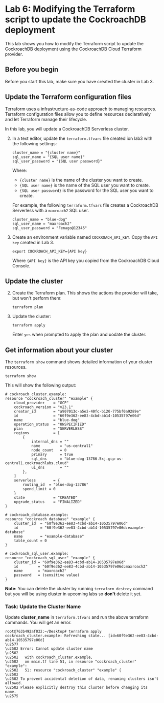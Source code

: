 
# Lab 6: Modifying the Terraform script to update the CockroachDB deployment

This lab shows you how to modify the Terraform script to update the CockroachDB deployment
using the CockroachDB Cloud Terraform provider.


## Before you begin

Before you start this lab, make sure you have created the cluster in Lab 3.


## Update the Terraform configuration files

Terraform uses a infrastructure-as-code approach to managing resources.
Terraform configuration files allow you to define resources
declaratively and let Terraform manage their lifecycle.


In this lab, you will update a CockroachDB Serverless cluster.

2.  In a text editor, update the `terraform.tfvars` file created ion lab3 with the following settings:

    
    ```
    cluster_name = "{cluster name}"
    sql_user_name = "{SQL user name}"
    sql_user_password = "{SQL user password}"
    ```
    

    Where:

    -   `{cluster name}` is the name of the cluster you want to create.
    -   `{SQL user name}` is the name of the SQL user you want to
        create.
    -   `{SQL user password}` is the password for the SQL user you want
        to create.

    For example, the following `terraform.tfvars` file creates a
    CockroachDB Serverless with a `maxroach2` SQL user.

    
    ```
    cluster_name = "blue-dog"
    sql_user_name = "maxroach2"
    sql_user_password = "Fenago@12345"
    ```
    

3.  Create an environment variable named `COCKROACH_API_KEY`. Copy the `API key` created in Lab 3.

    
    ```
    export COCKROACH_API_KEY={API key}
    ```
    

    Where `{API key}` is the API key you copied from the CockroachDB Cloud Console.



## Update the cluster


2.  Create the Terraform plan. This shows the actions the provider will
    take, but won\'t perform them:

    
    ```
    terraform plan
    ```
    

3.  Update the cluster:

    
    ```
    terraform apply
    ```
    

    Enter `yes` when prompted to apply the plan and uodate the cluster.


## Get information about your cluster

The `terraform show` command shows detailed information of your cluster
resources.


```
terraform show
```


This will show the following output:


```
# cockroach_cluster.example:
resource "cockroach_cluster" "example" {
    cloud_provider    = "GCP"
    cockroach_version = "v23.1"
    creator_id        = "a907013c-a5e2-40fc-b120-775bf0a9289e"
    id                = "60f9e362-ee83-4cbd-ab14-10535797e06d"
    name              = "blue-dog"
    operation_status  = "UNSPECIFIED"
    plan              = "SERVERLESS"
    regions           = [
        {
            internal_dns = ""
            name         = "us-central1"
            node_count   = 0
            primary      = true
            sql_dns      = "blue-dog-13786.5xj.gcp-us-central1.cockroachlabs.cloud"
            ui_dns       = ""
        },
    ]
    serverless        = {
        routing_id  = "blue-dog-13786"
        spend_limit = 0
    }
    state             = "CREATED"
    upgrade_status    = "FINALIZED"
}

# cockroach_database.example:
resource "cockroach_database" "example" {
    cluster_id  = "60f9e362-ee83-4cbd-ab14-10535797e06d"
    id          = "60f9e362-ee83-4cbd-ab14-10535797e06d:example-database"
    name        = "example-database"
    table_count = 0
}

# cockroach_sql_user.example:
resource "cockroach_sql_user" "example" {
    cluster_id = "60f9e362-ee83-4cbd-ab14-10535797e06d"
    id         = "60f9e362-ee83-4cbd-ab14-10535797e06d:maxroach2"
    name       = "maxroach2"
    password   = (sensitive value)
}
```



**Note:** You can delete the cluster by running `terraform destroy` command but you will be using cluster in upcoming labs so **don't** delete it yet.



### Task: Update the Cluster Name

Update **cluster_name** in `terraform.tfvars` and run the above terraform commands. You will get an error.

```
root@763b492af032:~/Desktop# terraform apply
cockroach_cluster.example: Refreshing state... [id=60f9e362-ee83-4cbd-ab14-10535797e06d]
\u2577
\u2502 Error: Cannot update cluster name
\u2502 
\u2502   with cockroach_cluster.example,
\u2502   on main.tf line 51, in resource "cockroach_cluster" "example":
\u2502   51: resource "cockroach_cluster" "example" {
\u2502 
\u2502 To prevent accidental deletion of data, renaming clusters isn't allowed.
\u2502 Please explicitly destroy this cluster before changing its name.
\u2575
```

